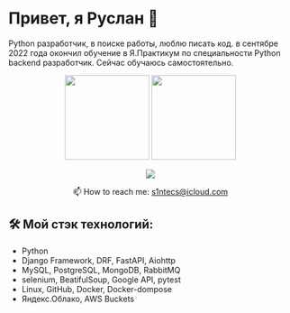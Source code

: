 # Привет, я Руслан 👋
Python разработчик, в поиске работы, люблю писать код.
в сентябре 2022 года окончил обучение в Я.Практикум по специальности Python backend разработчик.
Сейчас обучаюсь самостоятельно.

<p align='center'>
   <a href="https://github-readme-stats.vercel.app/api?username=s1ntecs&show_icons=true&count_private=true"><img
           height=150
           src="https://github-readme-stats.vercel.app/api?username=s1ntecs&show_icons=true&count_private=true"/></a>
   <a href="https://github.com/s1ntecs/github-readme-stats"><img height=150
                                                                  src="https://github-readme-stats.vercel.app/api/top-langs/?username=s1ntecs&layout=compact"/></a>
</p>

<p align='center'>
   </a>
   <a href="https://t.me/sintecs">
       <img src="https://img.shields.io/badge/Telegram-2CA5E0?style=for-the-badge&logo=telegram&logoColor=white"/>
   </a>
<p align='center'>
   📫 How to reach me: <a href='mailto:s1ntecs@icloud.com'>s1ntecs@icloud.com</a>
</p>

## 🛠 Мой стэк технологий:
*   Python 
*   Django Framework, DRF, FastAPI, Aiohttp
*   MySQL, PostgreSQL, MongoDB, RabbitMQ
*   selenium, BeatifulSoup, Google API, pytest
*   Linux, GitHub, Docker, Docker-dompose
*   Яндекс.Облако, AWS Buckets
